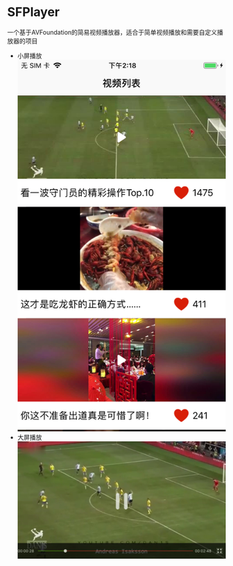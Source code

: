 # SFPlayer
一个基于AVFoundation的简易视频播放器，适合于简单视频播放和需要自定义播放器的项目
- 小屏播放
![小屏播放](B6E72FD36244D4CDB2604A39ADB7CA47.png)
- 大屏播放
![播放界面](IMG_3394(20200805-103059).JPEG)
